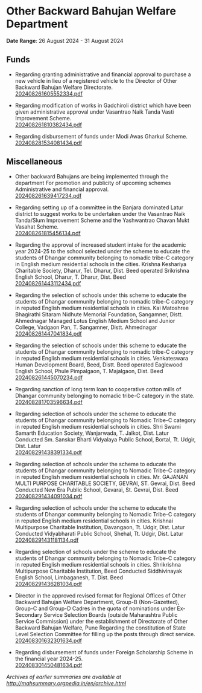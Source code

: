 # Other Backward Bahujan Welfare Department

**Date Range**: 26 August 2024 - 31 August 2024


## Funds
- Regarding granting administrative and financial approval to purchase a new vehicle in lieu of a registered vehicle to the Director of Other Backward Bahujan Welfare Directorate.\
  [202408261605552334.pdf](https://gr.maharashtra.gov.in/Site/Upload/Government%20Resolutions/English/202408261605552334.pdf)

- Regarding modification of works in Gadchiroli district which have been given administrative approval under Vasantrao Naik Tanda Vasti Improvement Scheme.\
  [202408261810382434.pdf](https://gr.maharashtra.gov.in/Site/Upload/Government%20Resolutions/English/202408261810382434.pdf)

- Regarding disbursement of funds under Modi Awas Gharkul Scheme.\
  [202408281534081434.pdf](https://gr.maharashtra.gov.in/Site/Upload/Government%20Resolutions/English/202408281534081434.pdf)

## Miscellaneous
- Other backward Bahujans are being implemented through the department For promotion and publicity of upcoming schemes Administrative and financial approval.\
  [202408261639417234.pdf](https://gr.maharashtra.gov.in/Site/Upload/Government%20Resolutions/English/202408261639417234.pdf)

- Regarding setting up of a committee in the Banjara dominated Latur district to suggest works to be undertaken under the Vasantrao Naik Tanda/Slum Improvement Scheme and the Yashwantrao Chavan Mukt Vasahat Scheme.\
  [202408261815456134.pdf](https://gr.maharashtra.gov.in/Site/Upload/Government%20Resolutions/English/202408261815456134.pdf)

- Regarding the approval of increased student intake for the academic year 2024-25 to the school selected under the scheme to educate the students of Dhangar community belonging to nomadic tribe-C category in English medium residential schools in the cities. Krishna Keshariya Charitable Society, Dharur, Tel. Dharur, Dist. Beed operated Srikrishna English School, Dharur, T. Dharur, Dist. Beed\
  [202408261443112434.pdf](https://gr.maharashtra.gov.in/Site/Upload/Government%20Resolutions/English/202408261443112434.pdf)

- Regarding the selection of schools under this scheme to educate the students of Dhangar community belonging to nomadic tribe-C category in reputed English medium residential schools in cities. Kai Matoshree Bhagirathi Sitaram Nidhute Memorial Foundation, Sangamner, Distt. Ahmednagar Managed Lotus English Medium School and Junior College, Vadgaon Pan, T. Sangamner, Distt. Ahmednagar\
  [202408261447041834.pdf](https://gr.maharashtra.gov.in/Site/Upload/Government%20Resolutions/English/202408261447041834.pdf)

- Regarding the selection of schools under this scheme to educate the students of Dhangar community belonging to nomadic tribe-C category in reputed English medium residential schools in cities. Venkateswara Human Development Board, Beed, Distt. Beed operated Eaglewood English School, Phule Pimpalgaon, T. Majalgaon, Dist. Beed\
  [202408261445070234.pdf](https://gr.maharashtra.gov.in/Site/Upload/Government%20Resolutions/English/202408261445070234.pdf)

- Regarding sanction of long term loan to cooperative cotton mills of Dhangar community belonging to nomadic tribe-C category in the state.\
  [202408281703596634.pdf](https://gr.maharashtra.gov.in/Site/Upload/Government%20Resolutions/English/202408281703596634.pdf)

- Regarding selection of schools under the scheme to educate the students of Dhangar community belonging to Nomadic Tribe-C category in reputed English medium residential schools in cities. Shri Swami Samarth Education Society, Wanjarwada, T. Jalkot, Dist. Latur Conducted Sm. Sanskar Bharti Vidyalaya Public School, Bortal, Tt. Udgir, Dist. Latur\
  [202408291438391334.pdf](https://gr.maharashtra.gov.in/Site/Upload/Government%20Resolutions/English/202408291438391334.pdf)

- Regarding selection of schools under the scheme to educate the students of Dhangar community belonging to Nomadic Tribe-C category in reputed English medium residential schools in cities. Mr. GAJANAN MULTI PURPOSE CHARITABLE SOCIETY, GEVRAI, ST. Gevrai, Dist. Beed Conducted New Era Public School, Gevarai, St. Gevrai, Dist. Beed\
  [202408291434091034.pdf](https://gr.maharashtra.gov.in/Site/Upload/Government%20Resolutions/English/202408291434091034.pdf)

- Regarding selection of schools under the scheme to educate the students of Dhangar community belonging to Nomadic Tribe-C category in reputed English medium residential schools in cities. Krishnai Multipurpose Charitable Institution, Davangaon, Tt. Udgir, Dist. Latur Conducted Vidyabharati Public School, Shehal, Tt. Udgir, Dist. Latur\
  [202408291431181134.pdf](https://gr.maharashtra.gov.in/Site/Upload/Government%20Resolutions/English/202408291431181134.pdf)

- Regarding selection of schools under the scheme to educate the students of Dhangar community belonging to Nomadic Tribe-C category in reputed English medium residential schools in cities. Shrikrishna Multipurpose Charitable Institution, Beed Conducted Siddhivinayak English School, Limbaganesh, T. Dist. Beed\
  [202408291436281034.pdf](https://gr.maharashtra.gov.in/Site/Upload/Government%20Resolutions/English/202408291436281034.pdf)

- Director in the approved revised format for Regional Offices of Other Backward Bahujan Welfare Department, Group-B (Non-Gazetted), Group-C and Group-D Cadres in the quota of nominations under Ex-Secondary Service Selection Boards (outside Maharashtra Public Service Commission) under the establishment of Directorate of Other Backward Bahujan Welfare, Pune Regarding the constitution of State Level Selection Committee for filling up the posts through direct service.\
  [202408301632301634.pdf](https://gr.maharashtra.gov.in/Site/Upload/Government%20Resolutions/English/202408301632301634.pdf)

- Regarding disbursement of funds under Foreign Scholarship Scheme in the financial year 2024-25.\
  [202408301450481634.pdf](https://gr.maharashtra.gov.in/Site/Upload/Government%20Resolutions/English/202408301450481634.pdf)


*Archives of earlier summaries are available at http://mahsummary.orgpedia.in/en/archive.html*